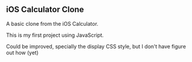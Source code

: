 ## iOS Calculator Clone

A basic clone from the iOS Calculator.

This is my first project using JavaScript.

Could be improved, specially the display CSS style, but I don't have figure out how (yet)
